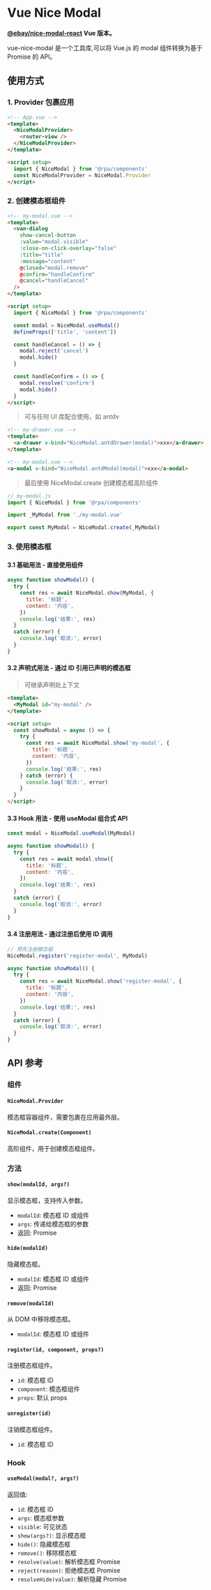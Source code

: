 # Vue Nice Modal

**[@ebay/nice-modal-react](https://github.com/eBay/nice-modal-react) Vue 版本。**

vue-nice-modal 是一个工具库,可以将 Vue.js 的 modal 组件转换为基于 Promise 的 API。

## 使用方式

### 1. Provider 包裹应用

```html
<!-- App.vue -->
<template>
  <NiceModalProvider>
    <router-view />
  </NiceModalProvider>
</template>

<script setup>
  import { NiceModal } from '@rpa/components'
  const NiceModalProvider = NiceModal.Provider
</script>
```

### 2. 创建模态框组件

```html
<!-- my-modal.vue -->
<template>
  <van-dialog
    show-cancel-button
    :value="modal.visible"
    :close-on-click-overlay="false"
    :title="title"
    :message="content"
    @closed="modal.remove"
    @confirm="handleConfirm"
    @cancel="handleCancel"
  />
</template>

<script setup>
  import { NiceModal } from '@rpa/components'

  const modal = NiceModal.useModal()
  defineProps(['title', 'content'])

  const handleCancel = () => {
    modal.reject('cancel')
    modal.hide()
  }

  const handleConfirm = () => {
    modal.resolve('confirm')
    modal.hide()
  }
</script>
```

> 可与任何 UI 库配合使用，如 antdv

```html
<!-- my-drawer.vue -->
<template>
  <a-drawer v-bind="NiceModal.antdDrawer(modal)">xxx</a-drawer>
</template>
```

```html
<!-- my-modal.vue -->
<a-modal v-bind="NiceModal.antdModal(modal)">xxx</a-modal>
```

> 最后使用 NiceModal.create 创建模态框高阶组件

```js
// my-modal.js
import { NiceModal } from '@rpa/components'

import _MyModal from './my-modal.vue'

export const MyModal = NiceModal.create(_MyModal)
```

### 3. 使用模态框

#### 3.1 基础用法 - 直接使用组件

```js
async function showModal() {
  try {
    const res = await NiceModal.show(MyModal, {
      title: '标题',
      content: '内容',
    })
    console.log('结果:', res)
  }
  catch (error) {
    console.log('取消:', error)
  }
}
```

#### 3.2 声明式用法 - 通过 ID 引用已声明的模态框

> 可继承声明处上下文

```html
<template>
  <MyModal id="my-modal" />
</template>

<script setup>
  const showModal = async () => {
    try {
      const res = await NiceModal.show('my-modal', {
        title: '标题',
        content: '内容',
      })
      console.log('结果:', res)
    } catch (error) {
      console.log('取消:', error)
    }
  }
</script>
```

#### 3.3 Hook 用法 - 使用 useModal 组合式 API

```js
const modal = NiceModal.useModal(MyModal)

async function showModal() {
  try {
    const res = await modal.show({
      title: '标题',
      content: '内容',
    })
    console.log('结果:', res)
  }
  catch (error) {
    console.log('取消:', error)
  }
}
```

#### 3.4 注册用法 - 通过注册后使用 ID 调用

```js
// 预先注册模态框
NiceModal.register('register-modal', MyModal)

async function showModal() {
  try {
    const res = await NiceModal.show('register-modal', {
      title: '标题',
      content: '内容',
    })
    console.log('结果:', res)
  }
  catch (error) {
    console.log('取消:', error)
  }
}
```

## API 参考

### 组件

#### `NiceModal.Provider`

模态框容器组件，需要包裹在应用最外层。

#### `NiceModal.create(Component)`

高阶组件，用于创建模态框组件。

### 方法

#### `show(modalId, args?)`

显示模态框，支持传入参数。

- `modalId`: 模态框 ID 或组件
- `args`: 传递给模态框的参数
- 返回: Promise

#### `hide(modalId)`

隐藏模态框。

- `modalId`: 模态框 ID 或组件
- 返回: Promise

#### `remove(modalId)`

从 DOM 中移除模态框。

- `modalId`: 模态框 ID 或组件

#### `register(id, component, props?)`

注册模态框组件。

- `id`: 模态框 ID
- `component`: 模态框组件
- `props`: 默认 props

#### `unregister(id)`

注销模态框组件。

- `id`: 模态框 ID

### Hook

#### `useModal(modal?, args?)`

返回值:

- `id`: 模态框 ID
- `args`: 模态框参数
- `visible`: 可见状态
- `show(args?)`: 显示模态框
- `hide()`: 隐藏模态框
- `remove()`: 移除模态框
- `resolve(value)`: 解析模态框 Promise
- `reject(reason)`: 拒绝模态框 Promise
- `resolveHide(value)`: 解析隐藏 Promise
